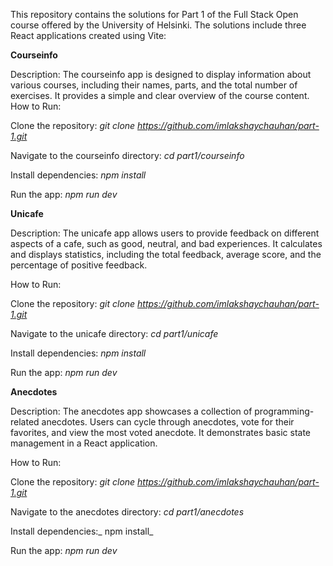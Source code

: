 This repository contains the solutions for Part 1 of the Full Stack Open course offered by the University of Helsinki. The solutions include three React applications created using Vite:

**Courseinfo**

Description: The courseinfo app is designed to display information about various courses, including their names, parts, and the total number of exercises. It provides a simple and clear overview of the course content.
How to Run:

Clone the repository: _git clone https://github.com/imlakshaychauhan/part-1.git_

Navigate to the courseinfo directory: _cd part1/courseinfo_

Install dependencies: _npm install_

Run the app: _npm run dev_

**Unicafe**

Description: The unicafe app allows users to provide feedback on different aspects of a cafe, such as good, neutral, and bad experiences. It calculates and displays statistics, including the total feedback, average score, and the percentage of positive feedback.

How to Run:

Clone the repository: _git clone https://github.com/imlakshaychauhan/part-1.git_

Navigate to the unicafe directory: _cd part1/unicafe_

Install dependencies: _npm install_

Run the app: _npm run dev_

**Anecdotes**

Description: The anecdotes app showcases a collection of programming-related anecdotes. Users can cycle through anecdotes, vote for their favorites, and view the most voted anecdote. It demonstrates basic state management in a React application.

How to Run:

Clone the repository: _git clone https://github.com/imlakshaychauhan/part-1.git_

Navigate to the anecdotes directory: _cd part1/anecdotes_

Install dependencies:_ npm install_

Run the app: _npm run dev_

